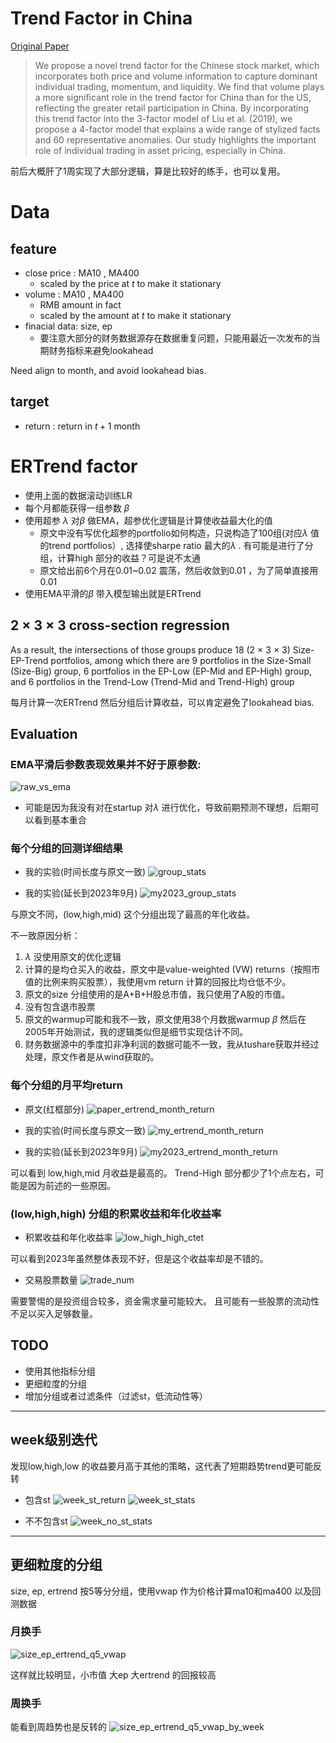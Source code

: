 # Trend Factor in China

[Original Paper](https://papers.ssrn.com/sol3/papers.cfm?abstract_id=3402038)
> We propose a novel trend factor for the Chinese stock market, which incorporates both price and volume information to capture dominant individual trading, momentum, and liquidity. We find that volume plays a more significant role in the trend factor for China than for the US, reflecting the greater retail participation in China. By incorporating this trend factor into the 3-factor model of Liu et al. (2019), we propose a 4-factor model that explains a wide range of stylized facts and 60 representative anomalies. Our study highlights the important role of individual trading in asset pricing, especially in China.

前后大概肝了1周实现了大部分逻辑，算是比较好的练手，也可以复用。

# Data

## feature 

- close price : MA10 , MA400
    - scaled by the price at $t$ to make it stationary 
- volume : MA10 , MA400
    - RMB amount in fact
    - scaled by the amount at $t$ to make it stationary 
- finacial data: size, ep
    - 要注意大部分的财务数据源存在数据重复问题，只能用最近一次发布的当期财务指标来避免lookahead

Need align to month, and avoid lookahead bias.

## target

- return : return in $t+1$ month

# ERTrend factor

- 使用上面的数据滚动训练LR
- 每个月都能获得一组参数 $\beta$ 
- 使用超参 $\lambda$ 对$\beta$ 做EMA，超参优化逻辑是计算使收益最大化的值
    - 原文中没有写优化超参的portfolio如何构造，只说构造了100组(对应$\lambda$ 值的trend portfolios）, 选择使sharpe ratio 最大的$\lambda$ . 有可能是进行了分组，计算high 部分的收益？可是说不太通
    - 原文给出前6个月在0.01~0.02 震荡，然后收敛到0.01 ，为了简单直接用0.01
- 使用EMA平滑的$\beta$ 带入模型输出就是ERTrend


## 2 × 3 × 3 cross-section regression

As a result, the intersections of those groups produce 18 (2 × 3 × 3) Size-EP-Trend portfolios, among which there are 9 portfolios in the Size-Small (Size-Big) group, 6 portfolios in the EP-Low (EP-Mid and EP-High) group, and 6 portfolios in the Trend-Low (Trend-Mid and Trend-High) group

每月计算一次ERTrend 然后分组后计算收益，可以肯定避免了lookahead bias.

## Evaluation

### EMA平滑后参数表现效果并不好于原参数:

![raw_vs_ema](images/raw_vs_ema.png)

- 可能是因为我没有对在startup 对$\lambda$ 进行优化，导致前期预测不理想，后期可以看到基本重合


### 每个分组的回测详细结果

- 我的实验(时间长度与原文一致)
![group_stats](images/group_stats.png)

- 我的实验(延长到2023年9月)
![my2023_group_stats](images/my2023_group_stats.png)


与原文不同，(low,high,mid) 这个分组出现了最高的年化收益。

不一致原因分析：
1. $\lambda$ 没使用原文的优化逻辑
2. 计算的是均仓买入的收益，原文中是value-weighted (VW) returns（按照市值的比例来购买股票），我使用vm return 计算的回报比均仓低不少。
3. 原文的size 分组使用的是A+B+H股总市值，我只使用了A股的市值。
4. 没有包含退市股票
5. 原文的warmup可能和我不一致，原文使用38个月数据warmup $\beta$ 然后在2005年开始测试，我的逻辑类似但是细节实现估计不同。
6. 财务数据源中的季度扣非净利润的数据可能不一致，我从tushare获取并经过处理，原文作者是从wind获取的。


### 每个分组的月平均return

- 原文(红框部分)
![paper_ertrend_month_return](images/paper_ertrend_month_return.png)

- 我的实验(时间长度与原文一致)
![my_ertrend_month_return](images/my_ertrend_month_return.png)


- 我的实验(延长到2023年9月)
![my2023_ertrend_month_return](images/my2023_ertrend_month_return.png)



可以看到 low,high,mid 月收益是最高的。 Trend-High 部分都少了1个点左右，可能是因为前述的一些原因。


### (low,high,high) 分组的积累收益和年化收益率

- 积累收益和年化收益率
![low_high_high_ctet](images/low_high_high_ctet.png)

可以看到2023年虽然整体表现不好，但是这个收益率却是不错的。


- 交易股票数量
![trade_num](images/trade_num.png)

需要警惕的是投资组合较多，资金需求量可能较大。
且可能有一些股票的流动性不足以买入足够数量。


## TODO

- 使用其他指标分组
- 更细粒度的分组
- 增加分组或者过滤条件（过滤st，低流动性等）


--------------

## week级别迭代

发现low,high,low 的收益要月高于其他的策略，这代表了短期趋势trend更可能反转

- 包含st
![week_st_return](images/week_st_return.png)
![week_st_stats](images/week_st_stats.png)


- 不不包含st
![week_no_st_stats](images/week_no_st_stats.png)


------

## 更细粒度的分组

size, ep, ertrend 按5等分分组，使用vwap 作为价格计算ma10和ma400 以及回测数据


### 月换手

![size_ep_ertrend_q5_vwap](images/size_ep_ertrend_q5_vwap.png)

这样就比较明显，小市值 大ep  大ertrend 的回报较高


### 周换手

能看到周趋势也是反转的
![size_ep_ertrend_q5_vwap_by_week](images/size_ep_ertrend_q5_vwap_by_week.png)